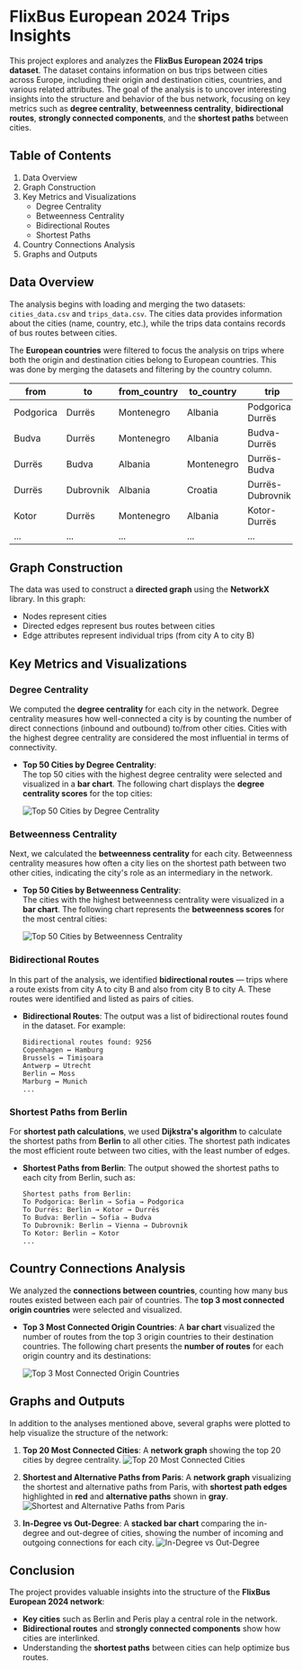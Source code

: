 
# FlixBus European 2024 Trips Insights

This project explores and analyzes the **FlixBus European 2024 trips dataset**. The dataset contains information on bus trips between cities across Europe, including their origin and destination cities, countries, and various related attributes. The goal of the analysis is to uncover interesting insights into the structure and behavior of the bus network, focusing on key metrics such as **degree centrality**, **betweenness centrality**, **bidirectional routes**, **strongly connected components**, and the **shortest paths** between cities.

## Table of Contents
1. Data Overview
2. Graph Construction
3. Key Metrics and Visualizations
   - Degree Centrality
   - Betweenness Centrality
   - Bidirectional Routes
   - Shortest Paths
4. Country Connections Analysis
5. Graphs and Outputs

## Data Overview
The analysis begins with loading and merging the two datasets: `cities_data.csv` and `trips_data.csv`. The cities data provides information about the cities (name, country, etc.), while the trips data contains records of bus routes between cities.

The **European countries** were filtered to focus the analysis on trips where both the origin and destination cities belong to European countries. This was done by merging the datasets and filtering by the country column.

| from      | to        | from_country | to_country | trip            |
|-----------|-----------|--------------|------------|-----------------|
| Podgorica | Durrës    | Montenegro   | Albania    | Podgorica-Durrës |
| Budva     | Durrës    | Montenegro   | Albania    | Budva-Durrës     |
| Durrës    | Budva     | Albania      | Montenegro | Durrës-Budva     |
| Durrës    | Dubrovnik | Albania      | Croatia    | Durrës-Dubrovnik |
| Kotor     | Durrës    | Montenegro   | Albania    | Kotor-Durrës     |
| ...       | ...       | ...          | ...        | ...              |

## Graph Construction
The data was used to construct a **directed graph** using the **NetworkX** library. In this graph:
- Nodes represent cities
- Directed edges represent bus routes between cities
- Edge attributes represent individual trips (from city A to city B)

## Key Metrics and Visualizations

### Degree Centrality
We computed the **degree centrality** for each city in the network. Degree centrality measures how well-connected a city is by counting the number of direct connections (inbound and outbound) to/from other cities. Cities with the highest degree centrality are considered the most influential in terms of connectivity.

- **Top 50 Cities by Degree Centrality**:  
  The top 50 cities with the highest degree centrality were selected and visualized in a **bar chart**. The following chart displays the **degree centrality scores** for the top cities:

  ![Top 50 Cities by Degree Centrality](results/Top%2050%20Cities%20by%20Degree%20Centrality.png)

### Betweenness Centrality
Next, we calculated the **betweenness centrality** for each city. Betweenness centrality measures how often a city lies on the shortest path between two other cities, indicating the city's role as an intermediary in the network.

- **Top 50 Cities by Betweenness Centrality**:  
  The cities with the highest betweenness centrality were visualized in a **bar chart**. The following chart represents the **betweenness scores** for the most central cities:

  ![Top 50 Cities by Betweenness Centrality](results/Top%2050%20Cities%20by%20Betweenness%20Centrality.png)

### Bidirectional Routes
In this part of the analysis, we identified **bidirectional routes** — trips where a route exists from city A to city B and also from city B to city A. These routes were identified and listed as pairs of cities.

- **Bidirectional Routes**:
  The output was a list of bidirectional routes found in the dataset. For example:

  ```
  Bidirectional routes found: 9256
  Copenhagen ↔ Hamburg
  Brussels ↔ Timișoara
  Antwerp ↔ Utrecht
  Berlin ↔ Moss
  Marburg ↔ Munich
  ...
  ```

### Shortest Paths from Berlin
For **shortest path calculations**, we used **Dijkstra's algorithm** to calculate the shortest paths from **Berlin** to all other cities. The shortest path indicates the most efficient route between two cities, with the least number of edges.

- **Shortest Paths from Berlin**:
  The output showed the shortest paths to each city from Berlin, such as:

  ```
  Shortest paths from Berlin:
  To Podgorica: Berlin → Sofia → Podgorica
  To Durrës: Berlin → Kotor → Durrës
  To Budva: Berlin → Sofia → Budva
  To Dubrovnik: Berlin → Vienna → Dubrovnik
  To Kotor: Berlin → Kotor
  ...
  ```

## Country Connections Analysis
We analyzed the **connections between countries**, counting how many bus routes existed between each pair of countries. The **top 3 most connected origin countries** were selected and visualized.

- **Top 3 Most Connected Origin Countries**:
  A **bar chart** visualized the number of routes from the top 3 origin countries to their destination countries. The following chart presents the **number of routes** for each origin country and its destinations:

  ![Top 3 Most Connected Origin Countries](results/Top%203%20Most%20Connected%20Origin%20Countries.png)

## Graphs and Outputs
In addition to the analyses mentioned above, several graphs were plotted to help visualize the structure of the network:
1. **Top 20 Most Connected Cities**: A **network graph** showing the top 20 cities by degree centrality.
   ![Top 20 Most Connected Cities](results/Top%2020%20Most%20Connected%20Cities%20in%20the%20Bus%20Network.png)

2. **Shortest and Alternative Paths from Paris**: A **network graph** visualizing the shortest and alternative paths from Paris, with **shortest path edges** highlighted in **red** and **alternative paths** shown in **gray**.
   ![Shortest and Alternative Paths from Paris](results/Paris's%20Top%2014%20Destinations-%20Shortest%20Paths%20(Red)%20&%20Other%20Paths%20(Gray).png)
   
3. **In-Degree vs Out-Degree**: A **stacked bar chart** comparing the in-degree and out-degree of cities, showing the number of incoming and outgoing connections for each city.
   ![In-Degree vs Out-Degree](results/Top%2050%20Cities-%20In-Degree%20vs%20Out-Degree%20(Stacked).png)

## Conclusion
The project provides valuable insights into the structure of the **FlixBus European 2024 network**:
- **Key cities** such as Berlin and Peris play a central role in the network.
- **Bidirectional routes** and **strongly connected components** show how cities are interlinked.
- Understanding the **shortest paths** between cities can help optimize bus routes.

